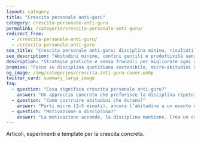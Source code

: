 ```yaml
---
layout: category
title: "Crescita personale anti-guru"
category: crescita-personale-anti-guru
permalink: /categorie/crescita-personale-anti-guru/
redirect_from:
  - /crescita-personale-anti-guru/
  - /crescita-personale-anti-guru
seo_title: "Crescita personale anti-guru: disciplina minima, risultati reali"
seo_description: "Abitudini minime, confini gentili e produttività senza hype. Guide, strumenti e casi reali per migliorare ogni giorno senza guru."
description: "Strategie pratiche e senza fronzoli per migliorare ogni giorno con abitudini minime, confini gentili e scelte consapevoli."
promise: "Focus su disciplina quotidiana sostenibile, micro-abitudini da 3–10 minuti e strumenti semplici che funzionano nel mondo reale."
og_image: /img/categories/crescita-anti-guru-cover.webp
twitter_card: summary_large_image
faq:
  - question: "Cosa significa crescita personale anti-guru?"
    answer: "Un approccio concreto che preferisce la disciplina ripetuta alla motivazione momentanea. Zero dogmi, solo ciò che è sostenibile."
  - question: "Come costruire abitudini che durano?"
    answer: "Parti micro (2–5 minuti), ancora l’abitudine a un evento quotidiano e misura solo la continuità (non la perfezione)."
  - question: "Motivazione o disciplina?"
    answer: "La motivazione accende, la disciplina mantiene. Crea un contesto che renda la scelta giusta la scelta facile."
---
```



Articoli, esperimenti e template per la crescita concreta.
